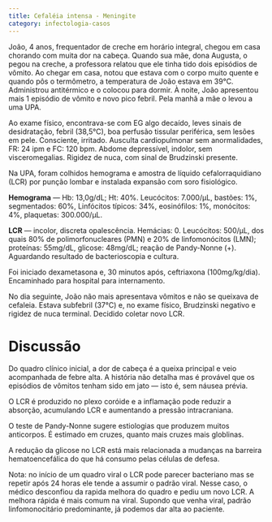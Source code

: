 ```yaml
---
title: Cefaléia intensa - Meningite
category: infectologia-casos
---
```


João, 4 anos, frequentador de creche em horário integral, chegou em casa chorando com muita dor na cabeça. Quando sua mãe, dona Augusta, o pegou na creche, a professora relatou que ele tinha tido dois episódios de vômito. Ao chegar em casa, notou que estava com o corpo muito quente e quando pôs o termômetro, a temperatura de João estava em 39°C. Administrou antitérmico e o colocou para dormir. À noite, João apresentou mais 1 episódio de vômito e novo pico febril. Pela manhã a mãe o levou a uma UPA.

Ao exame físico, encontrava-se com EG algo decaído, leves sinais de desidratação, febril (38,5°C), boa perfusão tissular periférica, sem lesões em pele. Consciente, irritado. Ausculta cardiopulmonar sem anormalidades, FR: 24 ipm e FC: 120 bpm. Abdome depressível, indolor, sem visceromegalias. Rigidez de nuca, com sinal de Brudzinski presente.

Na UPA, foram colhidos hemograma e amostra de líquido cefalorraquidiano (LCR) por punção lombar e instalada expansão com soro fisiológico.

**Hemograma** — Hb: 13,0g/dL; Ht: 40%. Leucócitos: 7.000/μL, bastões: 1%, segmentados: 60%, Linfócitos típicos: 34%, eosinófilos: 1%, monócitos: 4%, plaquetas: 300.000/μL.

**LCR** — incolor, discreta opalescência. Hemácias: 0. Leucócitos: 500/μL, dos quais 80% de polimorfonucleares (PMN) e 20% de linfomonócitos (LMN); proteínas: 55mg/dL, glicose: 48mg/dL; reação de Pandy-Nonne (+). Aguardando resultado de bacterioscopia e cultura.

Foi iniciado dexametasona e, 30 minutos após, ceftriaxona (100mg/kg/dia). Encaminhado para hospital para internamento.

No dia seguinte, João não mais apresentava vômitos e não se queixava de cefaleia. Estava subfebril (37°C) e, no exame físico, Brudzinski negativo e rigidez de nuca terminal. Decidido coletar novo LCR.

# Discussão

Do quadro clínico inicial, a dor de cabeça é a queixa principal e veio acompanhada de febre alta. A história não detalha mas é provável que os episódios de vômitos tenham sido em jato — isto é, sem náusea prévia.

O LCR é produzido no plexo coróide e a inflamação pode reduzir a absorção, acumulando LCR e aumentando a pressão intracraniana.

O teste de Pandy-Nonne sugere estiologias que produzem muitos anticorpos. É estimado em cruzes, quanto mais cruzes mais globlinas.

A redução da glicose no LCR está mais relacionada a mudanças na barreira hematoencefálica do que há consumo pelas células de defesa.

Nota: no início de um quadro viral o LCR pode parecer bacteriano mas se repetir após 24 horas ele tende a assumir o padrão viral. Nesse caso, o médico desconfiou da rapida melhora do quadro e pediu um novo LCR. A melhora rápida é mais comum na viral. Supondo que venha viral, padrão linfomonocitário predominante, já podemos dar alta ao paciente.
